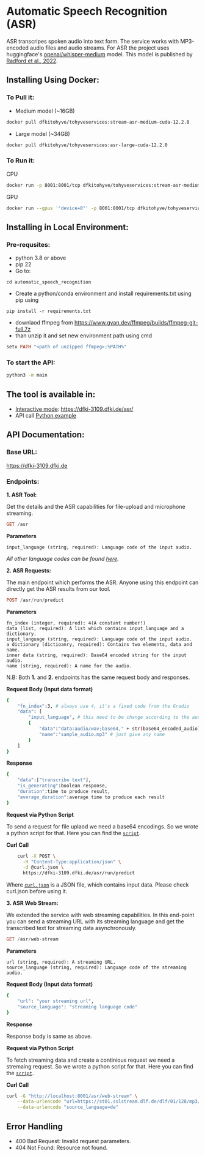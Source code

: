 # Automatic Speech Recognition (ASR)
ASR transcripes spoken audio into text form. The service works with MP3-encoded audio files and audio streams. For ASR the project uses huggingface's [openai/whisper-medium](https://huggingface.co/openai/whisper-medium) model. This model is published by [Radford et al., 2022](https://arxiv.org/abs/2212.04356).

## Installing Using Docker:
### To Pull it: 

* Medium model (~16GB)
```bash
docker pull dfkitohyve/tohyveservices:stream-asr-medium-cuda-12.2.0
```
* Large model (~34GB)
```bash
docker pull dfkitohyve/tohyveservices:asr-large-cuda-12.2.0
```

### To Run it: 

CPU
```bash
docker run -p 8001:8001/tcp dfkitohyve/tohyveservices:stream-asr-medium-cuda-12.2.0
```

GPU
```bash
docker run --gpus '"device=0"' -p 8001:8001/tcp dfkitohyve/tohyveservices:stream-asr-medium-cuda-12.2.0
```




## Installing in Local Environment:
### Pre-requsites:
* python 3.8 or above
* pip 22
* Go to:
```
cd automatic_speech_recognition
```
* Create a python/conda environment and install requirements.txt using pip using 
```
pip install -r requirements.txt
```

* downlaod ffmpeg from https://www.gyan.dev/ffmpeg/builds/ffmpeg-git-full.7z
* than  unzip it and set new environment path using cmd
```hs
setx PATH "<path of unzipped ffmpeg>;%PATH%"
``` 

### To start the API:
```bash
python3 -m main
```
## The tool is available in:
* <u>Interactive mode</u>:  https://dfki-3109.dfki.de/asr/
* API call [Python example](https://github.com/DFKI-NLP/tohyve-services/blob/master/automatic_speech_recognition/request_example.py)

## API Documentation:

### Base URL:
https://dfki-3109.dfki.de

### Endpoints:
**1. ASR Tool:**

Get the details and the ASR capabilities for file-upload and microphone streaming.

```hs
GET /asr
```

**Parameters**

```
input_language (string, required): Language code of the input audio.
```
*All other language codes can be found [here](https://dfki-3109.dfki.de/asr/).*


**2. ASR Requests:**

The main endpoint which performs the ASR. Anyone using this endpoint can directly get the ASR results from our tool.

```hs
POST /asr/run/predict
```

**Parameters**

```
fn_index (integer, required): 4(A constant number!) 
data (list, required): A list which contains input_language and a dictionary. 
input_language (string, required): Language code of the input audio.
a dictionary (dictioanry, required): Contains two elements, data and name.
inner data (string, required): Base64 encoded string for the input audio.
name (string, required): A name for the audio.
```

N.B: Both **1.** and **2.** endpoints has the same request body and responses. 

**Request Body (Input data format)**
```bash
{
    "fn_index":3, # always use 4, it's a fixed code from the Gradio 
    "data": [
        "input_language", # this need to be change according to the audio language code 
        {
            "data":"data:audio/wav;base64," + str(base64_encoded_audio),
            "name":"sample_audio.mp3" # just give any name
        }
    ]
}
```

**Response**
```bash
{
    "data":["transcribe text"],
    "is_generating":boolean response,
    "duration":time to produce result,
    "average_duration":average time to produce each result
}
```

**Request via Python Script**

To send a request for file uplaod we need a base64 encodings. So we wrote a python script for that. Here you can find the [`script`](./request_example.py).

**Curl Call**
```bash
	curl -X POST \
      -H "Content-Type:application/json" \
      -d @curl.json \
      https://dfki-3109.dfki.de/asr/run/predict  
```
Where [`curl.json`](./curl.json) is a JSON file, which contains input data. Please check curl.json before using it. 


**3. ASR Web Stream:**

We extended the service with web streaming capabilities. In this end-point you can send a streaming URL with its streaming language and get the transcribed text for streaming data asynchronously.

```hs
GET /asr/web-stream
```

**Parameters**
```
url (string, required): A streaming URL.
source_language (string, required): Language code of the streaming audio.
```

**Request Body (Input data format)**
```bash
{
    "url": "your streaming url",
    "source_language": "streaming language code"
}
```

**Response**

Response body is same as above. 

**Request via Python Script**

To fetch streaming data and create a continious request we need a stremaing request. So we wrote a python script for that. Here you can find the [`script`](./request_stream.py). 

**Curl Call**
```bash
curl -G "http://localhost:8001/asr/web-stream" \
    --data-urlencode "url=https://st01.sslstream.dlf.de/dlf/01/128/mp3/stream.mp3?aggregator=web" \
    --data-urlencode "source_language=de"
```



## Error Handling
* 400 Bad Request: Invalid request parameters.
* 404 Not Found: Resource not found.
